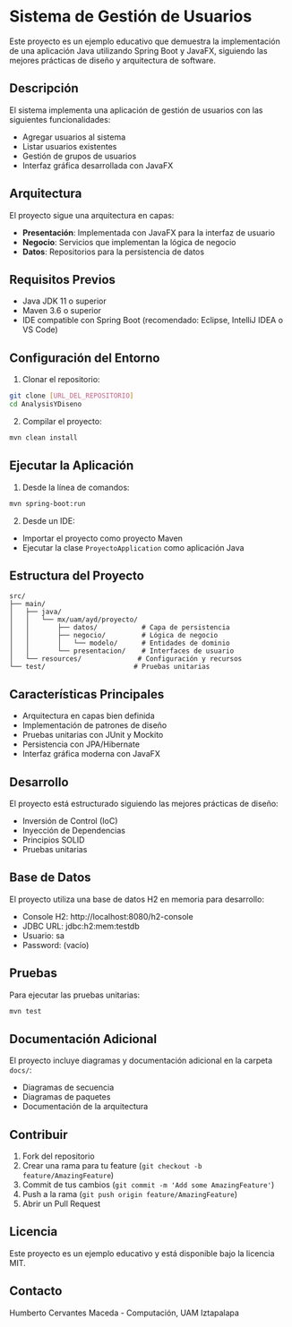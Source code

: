 # Sistema de Gestión de Usuarios

Este proyecto es un ejemplo educativo que demuestra la implementación de una aplicación Java utilizando Spring Boot y JavaFX, siguiendo las mejores prácticas de diseño y arquitectura de software.

## Descripción

El sistema implementa una aplicación de gestión de usuarios con las siguientes funcionalidades:
- Agregar usuarios al sistema
- Listar usuarios existentes
- Gestión de grupos de usuarios
- Interfaz gráfica desarrollada con JavaFX

## Arquitectura

El proyecto sigue una arquitectura en capas:
- **Presentación**: Implementada con JavaFX para la interfaz de usuario
- **Negocio**: Servicios que implementan la lógica de negocio
- **Datos**: Repositorios para la persistencia de datos

## Requisitos Previos

- Java JDK 11 o superior
- Maven 3.6 o superior
- IDE compatible con Spring Boot (recomendado: Eclipse, IntelliJ IDEA o VS Code)

## Configuración del Entorno

1. Clonar el repositorio:
```bash
git clone [URL_DEL_REPOSITORIO]
cd AnalysisYDiseno
```

2. Compilar el proyecto:
```bash
mvn clean install
```

## Ejecutar la Aplicación

1. Desde la línea de comandos:
```bash
mvn spring-boot:run
```

2. Desde un IDE:
- Importar el proyecto como proyecto Maven
- Ejecutar la clase `ProyectoApplication` como aplicación Java

## Estructura del Proyecto

```
src/
├── main/
│   ├── java/
│   │   └── mx/uam/ayd/proyecto/
│   │       ├── datos/           # Capa de persistencia
│   │       ├── negocio/         # Lógica de negocio
│   │       │   └── modelo/      # Entidades de dominio
│   │       └── presentacion/    # Interfaces de usuario
│   └── resources/              # Configuración y recursos
└── test/                      # Pruebas unitarias
```

## Características Principales

- Arquitectura en capas bien definida
- Implementación de patrones de diseño
- Pruebas unitarias con JUnit y Mockito
- Persistencia con JPA/Hibernate
- Interfaz gráfica moderna con JavaFX

## Desarrollo

El proyecto está estructurado siguiendo las mejores prácticas de diseño:
- Inversión de Control (IoC)
- Inyección de Dependencias
- Principios SOLID
- Pruebas unitarias

## Base de Datos

El proyecto utiliza una base de datos H2 en memoria para desarrollo:
- Console H2: http://localhost:8080/h2-console
- JDBC URL: jdbc:h2:mem:testdb
- Usuario: sa
- Password: (vacío)

## Pruebas

Para ejecutar las pruebas unitarias:
```bash
mvn test
```

## Documentación Adicional

El proyecto incluye diagramas y documentación adicional en la carpeta `docs/`:
- Diagramas de secuencia
- Diagramas de paquetes
- Documentación de la arquitectura

## Contribuir

1. Fork del repositorio
2. Crear una rama para tu feature (`git checkout -b feature/AmazingFeature`)
3. Commit de tus cambios (`git commit -m 'Add some AmazingFeature'`)
4. Push a la rama (`git push origin feature/AmazingFeature`)
5. Abrir un Pull Request

## Licencia

Este proyecto es un ejemplo educativo y está disponible bajo la licencia MIT.

## Contacto

Humberto Cervantes Maceda - Computación, UAM Iztapalapa
